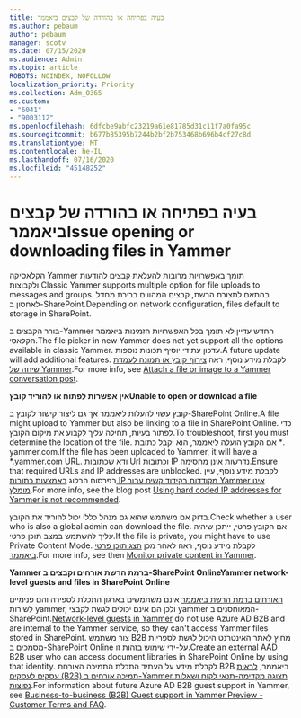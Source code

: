 ```yaml
---
title: בעיה בפתיחה או בהורדה של קבצים ביאממר
ms.author: pebaum
author: pebaum
manager: scotv
ms.date: 07/15/2020
ms.audience: Admin
ms.topic: article
ROBOTS: NOINDEX, NOFOLLOW
localization_priority: Priority
ms.collection: Adm_O365
ms.custom:
- "6041"
- "9003112"
ms.openlocfilehash: 6dfcbe9abfc23219a61e81785d31c11f7a0fa95c
ms.sourcegitcommit: b677b85395b7244b2bf2b753468b696b4cf27c8d
ms.translationtype: MT
ms.contentlocale: he-IL
ms.lasthandoff: 07/16/2020
ms.locfileid: "45148252"
---
```

# <a name="issue-opening-or-downloading-files-in-yammer"></a><span data-ttu-id="490a8-102">בעיה בפתיחה או בהורדה של קבצים ביאממר</span><span class="sxs-lookup"><span data-stu-id="490a8-102">Issue opening or downloading files in Yammer</span></span>

<span data-ttu-id="490a8-103">הקלאסיקה Yammer תומך באפשרויות מרובות להעלאת קבצים להודעות ולקבוצות.</span><span class="sxs-lookup"><span data-stu-id="490a8-103">Classic Yammer supports multiple option for file uploads to messages and groups.</span></span> <span data-ttu-id="490a8-104">בהתאם לתצורת הרשת, קבצים המהווים ברירת מחדל לאחסון ב-SharePoint.</span><span class="sxs-lookup"><span data-stu-id="490a8-104">Depending on network configuration, files default to storage in SharePoint.</span></span>

<span data-ttu-id="490a8-105">בורר הקבצים ב-Yammer החדש עדיין לא תומך בכל האפשרויות הזמינות ביאממר הקלאסי.</span><span class="sxs-lookup"><span data-stu-id="490a8-105">The file picker in new Yammer does not yet support all the options available in classic Yammer.</span></span> <span data-ttu-id="490a8-106">עדכון עתידי יוסיף תכונות נוספות.</span><span class="sxs-lookup"><span data-stu-id="490a8-106">A future update will add additional features.</span></span> <span data-ttu-id="490a8-107">לקבלת מידע נוסף, ראה [צירוף קובץ או תמונה לעמדת שיחה של Yammer](https://support.microsoft.com/office/attach-a-file-or-image-to-a-yammer-conversation-post-8d2d17f7-8f37-4535-961e-518d751be7e8).</span><span class="sxs-lookup"><span data-stu-id="490a8-107">For more info, see [Attach a file or image to a Yammer conversation post](https://support.microsoft.com/office/attach-a-file-or-image-to-a-yammer-conversation-post-8d2d17f7-8f37-4535-961e-518d751be7e8).</span></span>

<span data-ttu-id="490a8-108">**אין אפשרות לפתוח או להוריד קובץ**</span><span class="sxs-lookup"><span data-stu-id="490a8-108">**Unable to open or download a file**</span></span>  

<span data-ttu-id="490a8-109">קובץ עשוי להעלות ליאממר אך גם ליצור קישור לקובץ ב-SharePoint Online.</span><span class="sxs-lookup"><span data-stu-id="490a8-109">A file might upload to Yammer but also be linking to a file in SharePoint Online.</span></span> <span data-ttu-id="490a8-110">כדי לפתור בעיות, תחילה עליך לקבוע את מיקום הקובץ.</span><span class="sxs-lookup"><span data-stu-id="490a8-110">To troubleshoot, first you must determine the location of the file.</span></span> <span data-ttu-id="490a8-111">אם הקובץ הועלה ליאממר, הוא יקבל כתובת \*. yammer.com.</span><span class="sxs-lookup"><span data-stu-id="490a8-111">If the file has been uploaded to Yammer, it will have a \*.yammer.com URL.</span></span> <span data-ttu-id="490a8-112">ודא שכתובות Url וכתובות IP נדרשות אינן מחסימה.</span><span class="sxs-lookup"><span data-stu-id="490a8-112">Ensure that required URLs and IP addresses are unblocked.</span></span> <span data-ttu-id="490a8-113">לקבלת מידע נוסף, עיין בפרסום הבלוג [באמצעות כתובות IP מקודדות בקידוד קשיח עבור Yammer אינו מומלץ](https://techcommunity.microsoft.com/t5/yammer-blog/using-hard-coded-ip-addresses-for-yammer-is-not-recommended/ba-p/276592).</span><span class="sxs-lookup"><span data-stu-id="490a8-113">For more info, see the blog post [Using hard coded IP addresses for Yammer is not recommended](https://techcommunity.microsoft.com/t5/yammer-blog/using-hard-coded-ip-addresses-for-yammer-is-not-recommended/ba-p/276592).</span></span>

<span data-ttu-id="490a8-114">בדוק אם משתמש שהוא גם מנהל כללי יכול להוריד את הקובץ.</span><span class="sxs-lookup"><span data-stu-id="490a8-114">Check whether a user who is also a global admin can download the file.</span></span> <span data-ttu-id="490a8-115">אם הקובץ פרטי, ייתכן שיהיה עליך להשתמש במצב תוכן פרטי.</span><span class="sxs-lookup"><span data-stu-id="490a8-115">If the file is private, you might have to use Private Content Mode.</span></span> <span data-ttu-id="490a8-116">לקבלת מידע נוסף, ראה לאחר מכן [הצג תוכן פרטי ביאממר](https://docs.microsoft.com/yammer/manage-security-and-compliance/monitor-private-content).</span><span class="sxs-lookup"><span data-stu-id="490a8-116">For more info, see then [Monitor private content in Yammer](https://docs.microsoft.com/yammer/manage-security-and-compliance/monitor-private-content).</span></span>  

<span data-ttu-id="490a8-117">**Yammer ברמת הרשת אורחים וקבצים ב-SharePoint Online**</span><span class="sxs-lookup"><span data-stu-id="490a8-117">**Yammer network-level guests and files in SharePoint Online**</span></span>  

<span data-ttu-id="490a8-118">[האורחים ברמת הרשת ביאממר](https://docs.microsoft.com/yammer/manage-yammer-users/add-block-or-remove-users#invite-guests) אינם משתמשים בארגון התכלת לספירה והם פנימיים לשירות yammer, ולכן הם אינם יכולים לגשת לקבצי yammer המאוחסנים ב-SharePoint.</span><span class="sxs-lookup"><span data-stu-id="490a8-118">[Network-level guests in Yammer](https://docs.microsoft.com/yammer/manage-yammer-users/add-block-or-remove-users#invite-guests) do not use Azure AD B2B and are internal to the Yammer service, so they can't access Yammer files stored in SharePoint.</span></span> <span data-ttu-id="490a8-119">צור משתמש B2B מחוץ לאתר האינטרנט היכול לגשת לספריות מסמכים ב-SharePoint Online על-ידי שימוש בזהות זו.</span><span class="sxs-lookup"><span data-stu-id="490a8-119">Create an external AAD B2B user who can access document libraries in SharePoint Online by using that identity.</span></span> <span data-ttu-id="490a8-120">לקבלת מידע על העתיד התכלת התמיכה האורחת B2B ביאממר, [לראות עסקים לעסקים (B2B) תמיכה אורחים ב-Yammer תצוגה מקדימה-תנאי לקוח ושאלות נפוצות](https://docs.microsoft.com/yammer/get-started-with-yammer/azure-ad-b2b-guests-yammer).</span><span class="sxs-lookup"><span data-stu-id="490a8-120">For information about future Azure AD B2B guest support in Yammer, see [Business-to-business (B2B) Guest support in Yammer Preview - Customer Terms and FAQ](https://docs.microsoft.com/yammer/get-started-with-yammer/azure-ad-b2b-guests-yammer).</span></span>